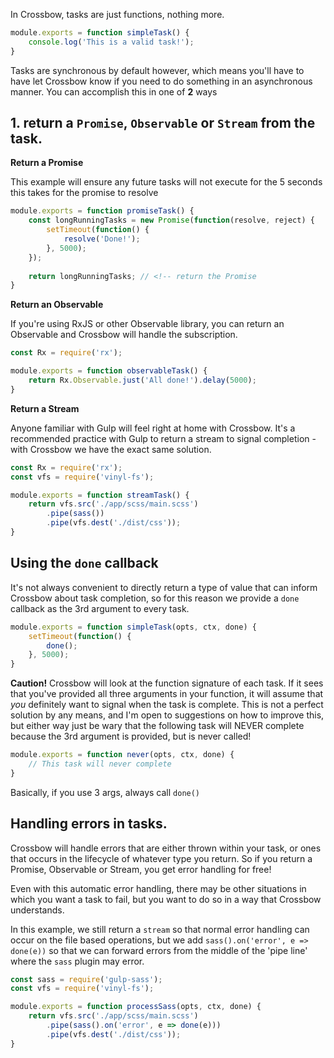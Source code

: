In Crossbow, tasks are just functions, nothing more. 

```js
module.exports = function simpleTask() {
    console.log('This is a valid task!');
}
```

Tasks are synchronous by default however, which means you'll have to 
have let Crossbow know if you need to do something in an asynchronous manner. You can accomplish this in one of **2** 
ways
  
## 1. return a `Promise`, `Observable` or `Stream` from the task.

**Return a Promise**

This example will ensure any future tasks will not execute for the 5 seconds this takes for the promise to resolve

```js
module.exports = function promiseTask() {
    const longRunningTasks = new Promise(function(resolve, reject) {
        setTimeout(function() {
            resolve('Done!');
        }, 5000);
    });
    
    return longRunningTasks; // <!-- return the Promise
}
```

**Return an Observable**

If you're using RxJS or other Observable library, you can return an Observable and Crossbow will handle the subscription.

```js
const Rx = require('rx');

module.exports = function observableTask() {
    return Rx.Observable.just('All done!').delay(5000);
}
```

**Return a Stream**

Anyone familiar with Gulp will feel right at home with Crossbow. It's a recommended practice with Gulp to return 
a stream to signal completion - with Crossbow we have the exact same solution.

```js
const Rx = require('rx');
const vfs = require('vinyl-fs');

module.exports = function streamTask() {
    return vfs.src('./app/scss/main.scss')
        .pipe(sass())
        .pipe(vfs.dest('./dist/css'));
}
```

## Using the `done` callback

It's not always convenient to directly return a type of value that can inform Crossbow about task completion, so for this 
reason we provide a `done` callback as the 3rd argument to every task.

```js
module.exports = function simpleTask(opts, ctx, done) {
    setTimeout(function() {
        done();
    }, 5000);
}
```

**Caution!** Crossbow will look at the function signature of each task. If it sees that you've provided all three arguments
in your function, it will assume that *you* definitely want to signal when the task is complete. This is not a perfect 
 solution by any means, and I'm open to suggestions on how to improve this, but either way just be wary that the 
 following task will NEVER complete because the 3rd argument is provided, but is never called!
 
 ```js
 module.exports = function never(opts, ctx, done) {
     // This task will never complete
 }
 ```
 
 Basically, if you use 3 args, always call `done()`
 
## Handling errors in tasks.

Crossbow will handle errors that are either thrown within your task, or ones that occurs in the lifecycle of whatever
type you return. So if you return a Promise, Observable or Stream, you get error handling for free!

Even with this automatic error handling, there may be other situations in which you want a task to fail, but you
 want to do so in a way that Crossbow understands.
 
 In this example, we still return a `stream` so that normal error handling can occur on the file based operations, 
 but we add `sass().on('error', e => done(e))` so that we can forward errors from the middle of the 'pipe line' where the
 `sass` plugin may error.

```js
const sass = require('gulp-sass');
const vfs = require('vinyl-fs');

module.exports = function processSass(opts, ctx, done) {
    return vfs.src('./app/scss/main.scss')
        .pipe(sass().on('error', e => done(e)))
        .pipe(vfs.dest('./dist/css'));
}
```